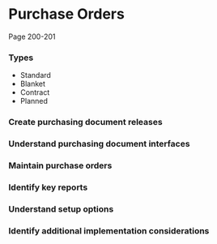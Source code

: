 # Purchase Orders

Page 200-201

### Types
- Standard
- Blanket
- Contract
- Planned


### Create purchasing document releases
### Understand purchasing document interfaces
### Maintain purchase orders
### Identify key reports
### Understand setup options
### Identify additional implementation considerations
